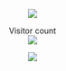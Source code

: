 <p align="center"> 
<a href=#><img src="https://github.com/shuming1998/shuming1998/blob/main/dist/github-user-contribution.svg"></a>
</p>

<p align="center"> 
  Visitor count<br>
  <img src="https://profile-counter.glitch.me/shuming1998/count.svg" style='BORDER-RIGHT:#007979 5px solid；
BORDER-TOP:#007979 5px solid；
BORDER-LEFT：#007979 5px solid；
BORDER-BOTTOM:#007979 5px solid；'/>
</p>

<div align=center>
<img src="https://github.com/shuming1998/shuming1998/blob/main/dist/kaik.gif"/>
</div>


